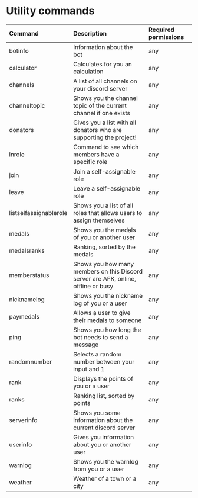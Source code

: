 # Utility commands

| Command | Description | Required permissions |
| :--- | :--- | :--- |
|botinfo                  | Information about the bot | any|
|calculator               | Calculates for you an calculation | any|
|channels                 | A list of all channels on your discord server | any|
|channeltopic             | Shows you the channel topic of the current channel if one exists | any|
|donators                 | Gives you a list with all donators who are supporting the project! | any|
|inrole                   | Command to see which members have a specific role | any|
|join                     | Join a self-assignable role | any|
|leave                    | Leave a self-assignable role | any|
|listselfassignablerole   | Shows you a list of all roles that allows users to assign themselves | any|
|medals                   | Shows you the medals of you or another user | any|
|medalsranks              | Ranking, sorted by the medals | any|
|memberstatus             | Shows you how many members on this Discord server are AFK, online, offline or busy | any|
|nicknamelog              | Shows you the nickname log of you or a user | any|
|paymedals                | Allows a user to give their medals to someone | any|
|ping                     | Shows you how long the bot needs to send a message | any|
|randomnumber             | Selects a random number between your input and 1 | any|
|rank                     | Displays the points of you or a user | any|
|ranks                    | Ranking list, sorted by points | any|
|serverinfo               | Shows you some information about the current discord server | any|
|userinfo                 | Gives you information about you or another user | any|
|warnlog                  | Shows you the warnlog from you or a user | any|
|weather                  | Weather of a town or a city | any